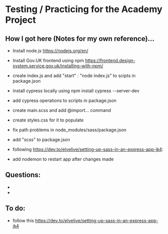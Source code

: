 # Testing / Practicing for the Academy Project

## How I got here (Notes for my own reference)...

- Install node.js https://nodejs.org/en/ 
- Install Gov.UK frontend using npm https://frontend.design-system.service.gov.uk/installing-with-npm/
- create index.js and add "start" : "node index.js" to scipts in package.json
- install cypress locally using npm install cypress --server-dev
- add cypress operations to scripts in package.json
- create main.scss and add @import... command
- create styles.css for it to populate
- fix path problems in node_modules/sass/package.json
- add "scss" to package.json

- following https://dev.to/elvelive/setting-up-sass-in-an-express-app-jk4:
- add nodemon to restart app after changes made


## Questions: 
- 
- 

## To do:

- follow this https://dev.to/elvelive/setting-up-sass-in-an-express-app-jk4
